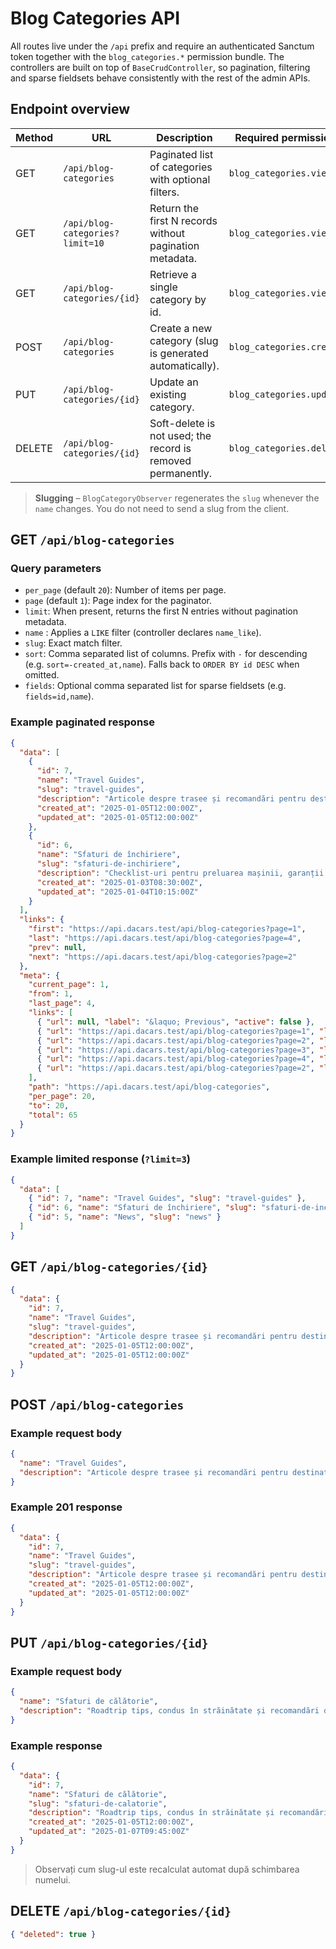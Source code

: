 # Blog Categories API

All routes live under the `/api` prefix and require an authenticated Sanctum token together with the `blog_categories.*` permission bundle. The controllers are built on top of `BaseCrudController`, so pagination, filtering and sparse fieldsets behave consistently with the rest of the admin APIs.

## Endpoint overview
| Method | URL | Description | Required permission |
| --- | --- | --- | --- |
| GET | `/api/blog-categories` | Paginated list of categories with optional filters. | `blog_categories.view` |
| GET | `/api/blog-categories?limit=10` | Return the first N records without pagination metadata. | `blog_categories.view` |
| GET | `/api/blog-categories/{id}` | Retrieve a single category by id. | `blog_categories.view` |
| POST | `/api/blog-categories` | Create a new category (slug is generated automatically). | `blog_categories.create` |
| PUT | `/api/blog-categories/{id}` | Update an existing category. | `blog_categories.update` |
| DELETE | `/api/blog-categories/{id}` | Soft-delete is not used; the record is removed permanently. | `blog_categories.delete` |

> **Slugging** – `BlogCategoryObserver` regenerates the `slug` whenever the `name` changes. You do not need to send a slug from the client.

## GET `/api/blog-categories`

### Query parameters
- `per_page` (default `20`): Number of items per page.
- `page` (default `1`): Page index for the paginator.
- `limit`: When present, returns the first N entries without pagination metadata.
- `name` : Applies a `LIKE` filter (controller declares `name_like`).
- `slug`: Exact match filter.
- `sort`: Comma separated list of columns. Prefix with `-` for descending (e.g. `sort=-created_at,name`). Falls back to `ORDER BY id DESC` when omitted.
- `fields`: Optional comma separated list for sparse fieldsets (e.g. `fields=id,name`).

### Example paginated response
```json
{
  "data": [
    {
      "id": 7,
      "name": "Travel Guides",
      "slug": "travel-guides",
      "description": "Articole despre trasee și recomandări pentru destinațiile unde livrăm mașinile.",
      "created_at": "2025-01-05T12:00:00Z",
      "updated_at": "2025-01-05T12:00:00Z"
    },
    {
      "id": 6,
      "name": "Sfaturi de închiriere",
      "slug": "sfaturi-de-inchiriere",
      "description": "Checklist-uri pentru preluarea mașinii, garanții și situații neprevăzute.",
      "created_at": "2025-01-03T08:30:00Z",
      "updated_at": "2025-01-04T10:15:00Z"
    }
  ],
  "links": {
    "first": "https://api.dacars.test/api/blog-categories?page=1",
    "last": "https://api.dacars.test/api/blog-categories?page=4",
    "prev": null,
    "next": "https://api.dacars.test/api/blog-categories?page=2"
  },
  "meta": {
    "current_page": 1,
    "from": 1,
    "last_page": 4,
    "links": [
      { "url": null, "label": "&laquo; Previous", "active": false },
      { "url": "https://api.dacars.test/api/blog-categories?page=1", "label": "1", "active": true },
      { "url": "https://api.dacars.test/api/blog-categories?page=2", "label": "2", "active": false },
      { "url": "https://api.dacars.test/api/blog-categories?page=3", "label": "3", "active": false },
      { "url": "https://api.dacars.test/api/blog-categories?page=4", "label": "4", "active": false },
      { "url": "https://api.dacars.test/api/blog-categories?page=2", "label": "Next &raquo;", "active": false }
    ],
    "path": "https://api.dacars.test/api/blog-categories",
    "per_page": 20,
    "to": 20,
    "total": 65
  }
}
```

### Example limited response (`?limit=3`)
```json
{
  "data": [
    { "id": 7, "name": "Travel Guides", "slug": "travel-guides" },
    { "id": 6, "name": "Sfaturi de închiriere", "slug": "sfaturi-de-inchiriere" },
    { "id": 5, "name": "News", "slug": "news" }
  ]
}
```

## GET `/api/blog-categories/{id}`
```json
{
  "data": {
    "id": 7,
    "name": "Travel Guides",
    "slug": "travel-guides",
    "description": "Articole despre trasee și recomandări pentru destinațiile unde livrăm mașinile.",
    "created_at": "2025-01-05T12:00:00Z",
    "updated_at": "2025-01-05T12:00:00Z"
  }
}
```

## POST `/api/blog-categories`

### Example request body
```json
{
  "name": "Travel Guides",
  "description": "Articole despre trasee și recomandări pentru destinațiile unde livrăm mașinile."
}
```

### Example 201 response
```json
{
  "data": {
    "id": 7,
    "name": "Travel Guides",
    "slug": "travel-guides",
    "description": "Articole despre trasee și recomandări pentru destinațiile unde livrăm mașinile.",
    "created_at": "2025-01-05T12:00:00Z",
    "updated_at": "2025-01-05T12:00:00Z"
  }
}
```

## PUT `/api/blog-categories/{id}`

### Example request body
```json
{
  "name": "Sfaturi de călătorie",
  "description": "Roadtrip tips, condus în străinătate și recomandări de parcare."
}
```

### Example response
```json
{
  "data": {
    "id": 7,
    "name": "Sfaturi de călătorie",
    "slug": "sfaturi-de-calatorie",
    "description": "Roadtrip tips, condus în străinătate și recomandări de parcare.",
    "created_at": "2025-01-05T12:00:00Z",
    "updated_at": "2025-01-07T09:45:00Z"
  }
}
```

> Observați cum slug-ul este recalculat automat după schimbarea numelui.

## DELETE `/api/blog-categories/{id}`
```json
{ "deleted": true }
```

